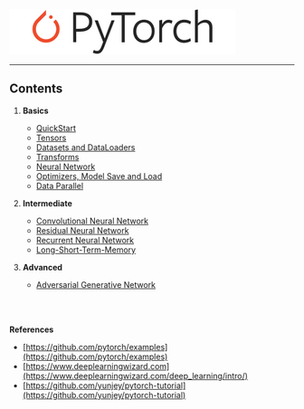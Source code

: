 ![logo](logo/pytorch_logo.svg)
<hr>

## Contents

1. **Basics**
    - [QuickStart](tutorials/01-basics/01-quickstart/main.py)
    - [Tensors](tutorials/01-basics/02-tensors/main.py)
    - [Datasets and DataLoaders](tutorials/01-basics/03-dataset-dataloaders/main.py)
    - [Transforms](tutorials/01-basics/04-transforms/main.py)
    - [Neural Network](tutorials/01-basics/05-neural-network/main.py)
    - [Optimizers, Model Save and Load](tutorials/01-basics/06-optim-save-load/main.py)
    - [Data Parallel](tutorials/01-basics/07-data-parallel/main.py)
   

2. **Intermediate**
    - [Convolutional Neural Network](tutorials/02-intermediate/01-convolutional-nn/main.py)
    - [Residual Neural Network](tutorials/02-intermediate/02-deep-residual-nn/main.py)
    - [Recurrent Neural Network](tutorials/02-intermediate/03-recurrent-nn/main.py)
    - [Long-Short-Term-Memory](tutorials/02-intermediate/04-lstm-network/main.py)
   

3. **Advanced**
    - [Adversarial Generative Network](tutorials/03-advanced/01-adversarial-network/main.py)
   


<br>
<br>

**References**
   - [https://github.com/pytorch/examples](https://github.com/pytorch/examples)
   - [https://www.deeplearningwizard.com](https://www.deeplearningwizard.com/deep_learning/intro/)
   - [https://github.com/yunjey/pytorch-tutorial](https://github.com/yunjey/pytorch-tutorial)